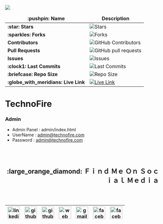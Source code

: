<img src="https://github-readme-stats.vercel.app/api/pin/?username=montasim&repo=Technofire&theme=dark"/>

<table>
    <thead align="center">
        <tr border: none;>
            <td><b>:pushpin: Name</b></td>
            <td><b>Description</b></td>
        </tr>
    </thead>
    <tbody>
        <tr>
            <td><b>:star: Stars</b></td>
            <td><img alt="Stars" src="https://img.shields.io/github/stars/montasim/TechnoFire"/></td>
        </tr>
        <tr>
            <td><b>:sparkles: Forks</b></td>
            <td><img alt="Forks" src="https://img.shields.io/github/forks/montasim/TechnoFire"/></td>
        </tr>
        <tr>
            <td><b>Contributors</b></td>
            <td><img alt="GitHub Contributors" src="https://img.shields.io/github/contributors/montasim/TechnoFire" /></td>
        </tr>
        <tr>
            <td><b> Pull Requests</b></td>
            <td><img alt="GitHub pull requests" src="https://img.shields.io/github/issues-pr/montasim/TechnoFire" /></td>
        </tr>
        <tr>
            <td><b> Issues</b></td>
            <td><img alt="Issues" src="https://img.shields.io/github/issues/montasim/TechnoFire" /></td>
        </tr>
        <tr>
            <td><b>:clock1: Last Commits</b></td>
            <td><img alt="Last Commits" src="https://img.shields.io/github/last-commit/montasim/TechnoFire"/></td>
        </tr>
        <tr>
            <td><b>:briefcase: Repo Size</b></td>
            <td><img alt="Repo Size" src="https://img.shields.io/github/repo-size/montasim/TechnoFire"/></td>
        </tr>
        <tr>
            <td><b>:globe_with_meridians: Live Link</b></td>
            <td>
                <a href="https://github.com/montasim/TechnoFire">
                    <img alt="Live Link" src="https://img.shields.io/website?down_color=lightgrey&down_message=offline&up_color=blue&up_message=online&url=https%3A%2F%2Fgithub.com/montasim/TechnoFire"/>
                </a>
            </td>
        </tr>
    </tbody>
</table>



# TechnoFire

### Admin 
- Admin Panel : admin/index.html
- UserName    : admin@technofire.com
- Password    : admin@technofire.com

<br/>
<br/>

<h2 align="right"><b> :large_orange_diamond: Ｆｉｎｄ Ｍｅ Ｏｎ Ｓｏｃｉａｌ Ｍｅｄｉａ  </b></h2>

<br/>
<br/>

<!-- social media links start -->
<table align="right">
    <thead align="center">
        <tr>
            <th>
                <a href="https://www.linkedin.com/in/montasim">
                <img alt="linkedin icon" src="https://cdn.simpleicons.org/linkedin" width="40px">
                </a>
            </th>
            <th>
                <a href="https://www.github.com/montasim">
                <img alt="github icon" src="https://cdn.simpleicons.org/github/white" width="40px">
                </a>
            </th>
            <th>
                <a href="https://stackoverflow.com/users/20348607/montasim">
                <img alt="github icon" src="https://cdn.simpleicons.org/stackoverflow" width="40px">
                </a>
            </th>
            <th>
                <a href="https://montasim-dev.web.app/">
                <img alt="web icon" src="https://cdn.simpleicons.org/googlechrome" width="40px">
                </a>
            </th>
            <th>
                <a href="mailto:montasimmamun@gmail.com">
                <img alt="gmail icon" src="https://cdn.simpleicons.org/gmail" width="40px">
                </a>
            </th>
            <th>
                <a href="https://www.facebook.com/montasimmamun/">
                <img alt="facebook icon" src="https://cdn.simpleicons.org/facebook" width="40px">
                </a>
            </th>
            <th>
                <a href="https://twitter.com/montasimmamun">
                <img alt="facebook icon" src="https://cdn.simpleicons.org/twitter" width="40px">
                </a>
            </th>
        </tr>
    </thead>
</table>
<!-- social media links end -->
